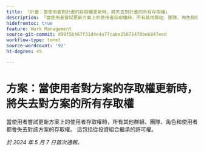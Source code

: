 ```yaml
---
title: 「計畫：當使用者對計畫的存取權更新時，將失去對計畫的所有存取權」
description: 「當使用者嘗試更新方案上的使用者存取權時，所有其他群組、團隊、角色和使用者都會失去對該方案的存取權。 這包括從投資組合繼承的許可權。」
hidefromtoc: true
feature: Work Management
source-git-commit: d99f5b467f31d4e4a77cabe25671470beb847eed
workflow-type: tm+mt
source-wordcount: '92'
ht-degree: 4%

---
```



# 方案：當使用者對方案的存取權更新時，將失去對方案的所有存取權

當使用者嘗試更新方案上的使用者存取權時，所有其他群組、團隊、角色和使用者都會失去對該方案的存取權。 這包括從投資組合繼承的許可權。

_於 2024 年 5 月 7 日首次通報。_
